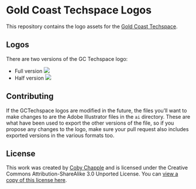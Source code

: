 # Gold Coast Techspace Logos

This repository contains the logo assets for the [Gold Coast Techspace](http://gctechspace.org/).

## Logos

There are two versions of the GC Techspace logo:

- Full version
  ![](https://raw.github.com/gctechspace/gctechspace-logos/master/png/gcts-full.png)
- Half version
  ![](https://raw.github.com/gctechspace/gctechspace-logos/master/png/gcts-half.png)

## Contributing

If the GCTechspace logos are modified in the future, the files you’ll want to make changes to are the Adobe Illustrator files in the `ai` directory. These are what have been used to export the other versions of the file, so if you propose any changes to the logo, make sure your pull request also includes exported versions in the various formats too.

## License

This work was created by [Coby Chapple](https://cobyism.com) and is licensed under the Creative Commons Attribution-ShareAlike 3.0 Unported License. You can [view a copy of this license here](http://creativecommons.org/licenses/by-sa/3.0/).
